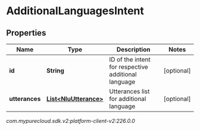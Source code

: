 # AdditionalLanguagesIntent


## Properties

| Name | Type | Description | Notes |
| ------------ | ------------- | ------------- | ------------- |
| **id** | **String** | ID of the intent for respective additional language |  [optional] |
| **utterances** | [**List&lt;NluUtterance&gt;**](NluUtterance) | Utterances list for additional language |  [optional] |




_com.mypurecloud.sdk.v2:platform-client-v2:226.0.0_
